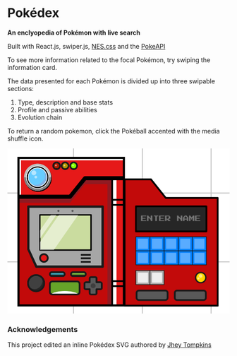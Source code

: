 # Pokédex 
**An enclyopedia of Pokémon with live search**

Built with React.js, swiper.js, [NES.css](https://nostalgic-css.github.io/NES.css/) and the [PokeAPI](https://pokeapi.co/)

To see more information related to the focal Pokémon, try swiping the information card.

The data presented for each Pokémon is divided up into three swipable sections: 

1. Type, description and base stats
1. Profile and passive abilities
1. Evolution chain

To return a random pokemon, click the Pokéball accented with the media shuffle icon.

![App preview](/Hero.png)


### Acknowledgements

This project edited an inline Pokédex SVG authored by [Jhey Tompkins](https://jhey.dev/)
